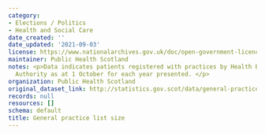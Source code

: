 ```yaml
---
category:
- Elections / Politics
- Health and Social Care
date_created: ''
date_updated: '2021-09-03'
license: https://www.nationalarchives.gov.uk/doc/open-government-licence/version/3/
maintainer: Public Health Scotland
notes: <p>Data indicates patients registered with practices by Health Board and Local
  Authority as at 1 October for each year presented. </p>
organization: Public Health Scotland
original_dataset_link: http://statistics.gov.scot/data/general-practice-list-size
records: null
resources: []
schema: default
title: General practice list size
---
```


